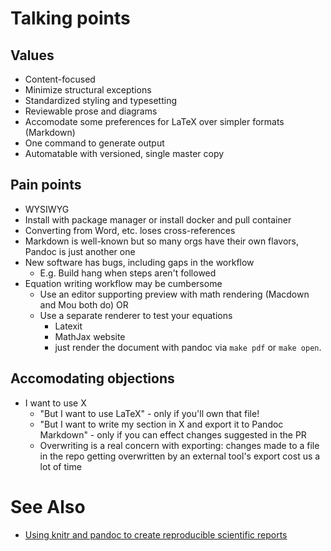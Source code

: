 # Talking points

## Values

* Content-focused
* Minimize structural exceptions
* Standardized styling and typesetting
* Reviewable prose and diagrams
* Accomodate some preferences for LaTeX over simpler formats (Markdown)
* One command to generate output
* Automatable with versioned, single master copy

## Pain points

* WYSIWYG
* Install with package manager or install docker and pull container
* Converting from Word, etc. loses cross-references
* Markdown is well-known but so many orgs have their own flavors, Pandoc is just another one
* New software has bugs, including gaps in the workflow
    * E.g. Build hang when steps aren't followed
* Equation writing workflow may be cumbersome
    * Use an editor supporting preview with math rendering (Macdown and Mou both do) OR
    * Use a separate renderer to test your equations
        * Latexit
        * MathJax website
        * just render the document with pandoc via `make pdf` or `make open`.

## Accomodating objections

* I want to use X
   * "But I want to use LaTeX" - only if you'll own that file!
   * "But I want to write my section in X and export it to Pandoc Markdown" - only if you can effect changes suggested in the PR
   * Overwriting is a real concern with exporting: changes made to a file in the repo getting overwritten by an external tool's export cost us a lot of time


# See Also

* [Using knitr and pandoc to create reproducible scientific reports](http://galahad.well.ox.ac.uk/repro/)
